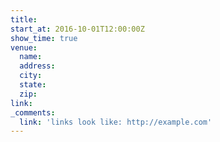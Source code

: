 ```yaml
---
title:
start_at: 2016-10-01T12:00:00Z
show_time: true
venue:
  name:
  address:
  city:
  state:
  zip:
link:
_comments:
  link: 'links look like: http://example.com'
---
```

